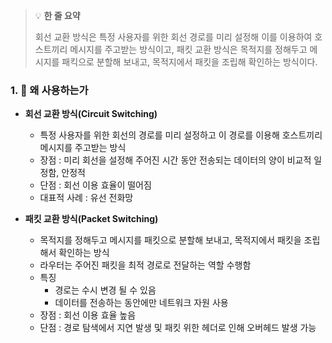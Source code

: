 > 💡 **한 줄 요약**
>
> 회선 교환 방식은 특정 사용자를 위한 회선 경로를 미리 설정해 이를 이용하여 호스트끼리 메시지를 주고받는 방식이고, 패킷 교환 방식은 목적지를 정해두고 메시지를 패킥으로 분할해 보내고, 목적지에서 패킷을 조립해 확인하는 방식이다.

### 1. 🤔 왜 사용하는가

- **회선 교환 방식(Circuit Switching)**

  - 특정 사용자를 위한 회선의 경로를 미리 설정하고 이 경로를 이용해 호스트끼리 메시지를 주고받는 방식
  - 장점 : 미리 회선을 설정해 주어진 시간 동안 전송되는 데이터의 양이 비교적 일정함, 안정적
  - 단점 : 회선 이용 효율이 떨어짐
  - 대표적 사례 : 유선 전화망

- **패킷 교환 방식(Packet Switching)**
  - 목적지를 정해두고 메시지를 패킷으로 분할해 보내고, 목적지에서 패킷을 조립해서 확인하는 방식
  - 라우터는 주어진 패킷을 최적 경로로 전달하는 역할 수행함
  - 특징
    - 경로는 수시 변경 될 수 있음
    - 데이터를 전송하는 동안에만 네트워크 자원 사용
  - 장점 : 회선 이용 효율 높음
  - 단점 : 경로 탐색에서 지연 발생 및 패킷 위한 헤더로 인해 오버헤드 발생 가능
